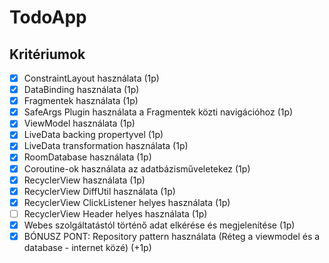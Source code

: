 # TodoApp

## Kritériumok
- [x] ConstraintLayout használata (1p)
- [x] DataBinding használata (1p)
- [x] Fragmentek használata (1p)
- [x] SafeArgs Plugin használata a Fragmentek közti navigációhoz (1p)
- [x] ViewModel használata (1p)
- [x] LiveData backing propertyvel (1p)
- [x] LiveData transformation használata (1p)
- [x] RoomDatabase használata (1p)
- [x] Coroutine-ok használata az adatbázisműveletekez (1p)
- [x] RecyclerView használata (1p)
- [x] RecyclerView DiffUtil használata (1p)
- [x] RecyclerView ClickListener helyes használata (1p)
- [ ] RecyclerView Header helyes használata (1p)
- [x] Webes szolgáltatástól történő adat elkérése és megjelenítése (1p)
- [x] BÓNUSZ PONT: Repository pattern használata (Réteg a viewmodel és a database - internet közé) (+1p) 
